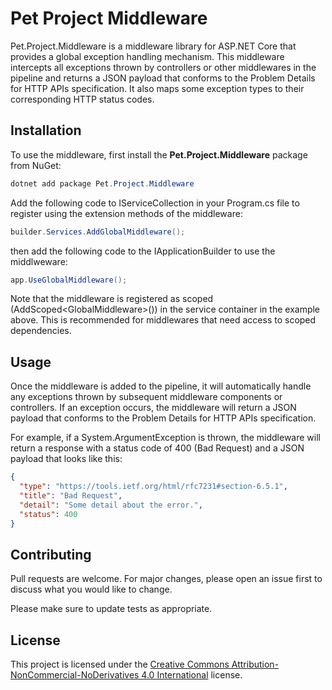 # Pet Project Middleware

Pet.Project.Middleware is a middleware library for ASP.NET Core that provides a global exception handling mechanism. This middleware intercepts all exceptions thrown by controllers or other middlewares in the pipeline and returns a JSON payload that conforms to the Problem Details for HTTP APIs specification. It also maps some exception types to their corresponding HTTP status codes.

## Installation

To use the middleware, first install the **Pet.Project.Middleware** package from NuGet:

```csharp
dotnet add package Pet.Project.Middleware
```

Add the following code to IServiceCollection in your Program.cs file to register using the extension methods of the middleware:

```csharp
builder.Services.AddGlobalMiddleware();
```

then add the following code to the IApplicationBuilder to use the middlweware:

```csharp
app.UseGlobalMiddleware();
```

Note that the middleware is registered as scoped (AddScoped&lt;GlobalMiddleware>()) in the service container in the example above. This is recommended for middlewares that need access to scoped dependencies.

## Usage

Once the middleware is added to the pipeline, it will automatically handle any exceptions thrown by subsequent middleware components or controllers. If an exception occurs, the middleware will return a JSON payload that conforms to the Problem Details for HTTP APIs specification.

For example, if a System.ArgumentException is thrown, the middleware will return a response with a status code of 400 (Bad Request) and a JSON payload that looks like this:

```json
{
  "type": "https://tools.ietf.org/html/rfc7231#section-6.5.1",
  "title": "Bad Request",
  "detail": "Some detail about the error.",
  "status": 400
}
```

## Contributing

Pull requests are welcome. For major changes, please open an issue first to discuss what you would like to change.

Please make sure to update tests as appropriate.

## License

This project is licensed under the [Creative Commons Attribution-NonCommercial-NoDerivatives 4.0 International](LICENSE.md) license.
